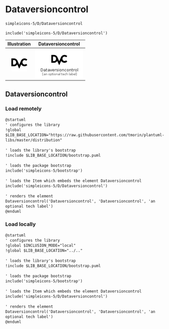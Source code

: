 # Dataversioncontrol


```text
simpleicons-5/D/Dataversioncontrol
```

```text
include('simpleicons-5/D/Dataversioncontrol')
```



| Illustration | Dataversioncontrol |
| :---: | :---: |
| ![illustration for Illustration](../../simpleicons-5/D/Dataversioncontrol.png) | ![illustration for Dataversioncontrol](../../simpleicons-5/D/Dataversioncontrol.Local.png) |




## Dataversioncontrol

### Load remotely
```plantuml
@startuml
' configures the library
!global $LIB_BASE_LOCATION="https://raw.githubusercontent.com/tmorin/plantuml-libs/master/distribution"

' loads the library's bootstrap
!include $LIB_BASE_LOCATION/bootstrap.puml

' loads the package bootstrap
include('simpleicons-5/bootstrap')

' loads the Item which embeds the element Dataversioncontrol
include('simpleicons-5/D/Dataversioncontrol')

' renders the element
Dataversioncontrol('Dataversioncontrol', 'Dataversioncontrol', 'an optional tech label')
@enduml
```

### Load locally
```plantuml
@startuml
' configures the library
!global $INCLUSION_MODE="local"
!global $LIB_BASE_LOCATION="../.."

' loads the library's bootstrap
!include $LIB_BASE_LOCATION/bootstrap.puml

' loads the package bootstrap
include('simpleicons-5/bootstrap')

' loads the Item which embeds the element Dataversioncontrol
include('simpleicons-5/D/Dataversioncontrol')

' renders the element
Dataversioncontrol('Dataversioncontrol', 'Dataversioncontrol', 'an optional tech label')
@enduml
```


